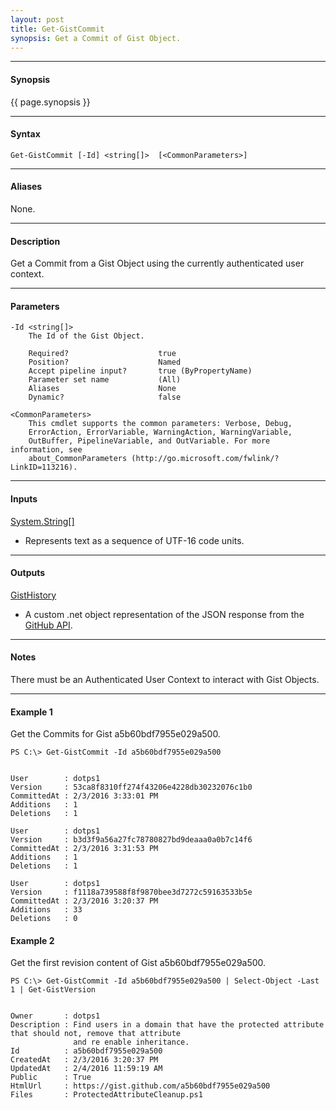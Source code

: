 ```yaml
---
layout: post
title: Get-GistCommit
synopsis: Get a Commit of Gist Object.
---
```


---

#### **Synopsis**

{{ page.synopsis }}

---

#### **Syntax**

```
Get-GistCommit [-Id] <string[]>  [<CommonParameters>]
```

---

#### **Aliases**

None.

---

#### **Description**

Get a Commit from a Gist Object using the currently authenticated user context.

---

#### **Parameters**

```
-Id <string[]>
    The Id of the Gist Object.
    
    Required?                    true
    Position?                    Named
    Accept pipeline input?       true (ByPropertyName)
    Parameter set name           (All)
    Aliases                      None
    Dynamic?                     false
    
<CommonParameters>
    This cmdlet supports the common parameters: Verbose, Debug,
    ErrorAction, ErrorVariable, WarningAction, WarningVariable,
    OutBuffer, PipelineVariable, and OutVariable. For more information, see 
    about_CommonParameters (http://go.microsoft.com/fwlink/?LinkID=113216). 
```
---

#### **Inputs**

[System.String\[\]](https://msdn.microsoft.com/en-us/library/system.string%28v=vs.110%29.aspx)

* Represents text as a sequence of UTF-16 code units.

---

#### **Outputs**

[GistHistory](https://developer.github.com/v3/gists/)

* A custom .net object representation of the JSON response from the [GitHub API](https://developer.github.com).

---

#### **Notes**

There must be an Authenticated User Context to interact with Gist Objects.

---

#### **Example 1**

Get the Commits for Gist a5b60bdf7955e029a500.

```
PS C:\> Get-GistCommit -Id a5b60bdf7955e029a500


User        : dotps1
Version     : 53ca8f8310ff274f43206e4228db30232076c1b0
CommittedAt : 2/3/2016 3:33:01 PM
Additions   : 1
Deletions   : 1

User        : dotps1
Version     : b3d3f9a56a27fc78780827bd9deaaa0a0b7c14f6
CommittedAt : 2/3/2016 3:31:53 PM
Additions   : 1
Deletions   : 1

User        : dotps1
Version     : f1118a739588f8f9870bee3d7272c59163533b5e
CommittedAt : 2/3/2016 3:20:37 PM
Additions   : 33
Deletions   : 0
```

#### **Example 2**

Get the first revision content of Gist a5b60bdf7955e029a500.

```
PS C:\> Get-GistCommit -Id a5b60bdf7955e029a500 | Select-Object -Last 1 | Get-GistVersion


Owner       : dotps1
Description : Find users in a domain that have the protected attribute that should not, remove that attribute
              and re enable inheritance.
Id          : a5b60bdf7955e029a500
CreatedAt   : 2/3/2016 3:20:37 PM
UpdatedAt   : 2/4/2016 11:59:19 AM
Public      : True
HtmlUrl     : https://gist.github.com/a5b60bdf7955e029a500
Files       : ProtectedAttributeCleanup.ps1
```
